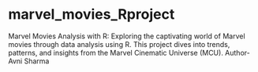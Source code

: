 # marvel_movies_Rproject
Marvel Movies Analysis with R: Exploring the captivating world of Marvel movies through data analysis using R. This project dives into trends, patterns, and insights from the Marvel Cinematic Universe (MCU).
Author- Avni Sharma
